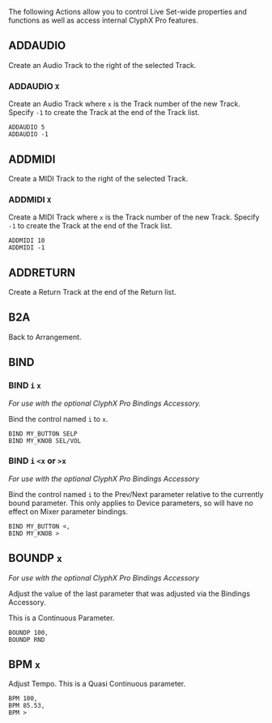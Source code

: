 The following Actions allow you to control Live Set-wide properties and functions as well as access internal ClyphX Pro features.

## ADDAUDIO

Create an Audio Track to the right of the selected Track.

### ADDAUDIO `X`

Create an Audio Track where `x` is the Track number of the new Track.
Specify `-1` to create the Track at the end of the Track list.

```
ADDAUDIO 5
ADDAUDIO -1
```

## ADDMIDI

Create a MIDI Track to the right of the selected Track.

### ADDMIDI `X`

Create a MIDI Track where `x` is the Track number of the new Track.
Specify `-1` to create the Track at the end of the Track list.

```
ADDMIDI 10
ADDMIDI -1
```

## ADDRETURN

Create a Return Track at the end of the Return list.

## B2A

Back to Arrangement.

## BIND

### BIND `i` `x`

_For use with the optional ClyphX Pro Bindings Accessory._

Bind the control named `i` to `x`.

```
BIND MY_BUTTON SELP
BIND MY_KNOB SEL/VOL
```

### BIND `i` `<x` or `>x` 

_For use with the optional ClyphX Pro Bindings Accessory_ 

Bind the control named `i` to the Prev/Next parameter relative to the currently bound parameter. This only applies to Device parameters, so will have no effect on Mixer parameter bindings.

```
BIND MY_BUTTON <,
BIND MY_KNOB >
```

## BOUNDP `x`

_For use with the optional ClyphX Pro Bindings Accessory_ 

Adjust the value of the last parameter that was adjusted via the Bindings Accessory.

This is a Continuous Parameter.

```
BOUNDP 100,
BOUNDP RND
```

## BPM `x`

Adjust Tempo. This is a Quasi Continuous parameter.

```
BPM 100, 
BPM 85.53, 
BPM >
```
